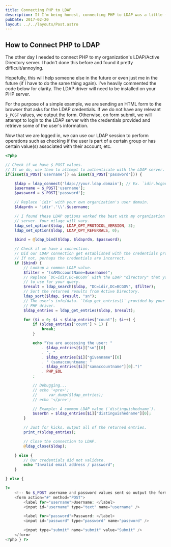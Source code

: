 ```yaml
---
title: Connecting PHP to LDAP
description: If I'm being honest, connecting PHP to LDAP was a little frustrating
pubDate: 2017-02-20
layout: ../../layouts/Post.astro
---
```


## How to Connect PHP to LDAP

The other day I needed to connect PHP to my organization's LDAP/Active Directory
server. I hadn't done this before and found it pretty difficult/annoying.

Hopefully, this will help someone else in the future or even just me in the
future (if I have to do the same thing again). I've heavily commented the code
below for clarity. The LDAP driver will need to be installed on your PHP server.

For the purpose of a simple example, we are sending an HTML form to the browser
that asks for the LDAP credentials. If we do not have any relevant `$_POST`
values, we output the form. Otherwise, on form submit, we will attempt to login
to the LDAP server with the credentials provided and retrieve some of the user's
information.

Now that we are logged in, we can use our LDAP session to perform operations
such as checking if the user is part of a certain group or has certain value(s)
associated with their account, etc.

```php
<?php

// Check if we have $_POST values.
// If we do, use them to attempt to authenticate with the LDAP server.
if(isset($_POST['username']) && isset($_POST['password'])) {

    $ldap = ldap_connect('ldap://your.ldap.domain'); // Ex. `idir.bcgov`
    $username = $_POST['username'];
    $password = $_POST['password'];

    // Replace `idir` with your own organization's user domain.
    $ldaprdn = 'idir'.'\\'.$username;

    // I found these LDAP options worked the best with my organization's
    // server. Your milage will vary.
    ldap_set_option($ldap, LDAP_OPT_PROTOCOL_VERSION, 3);
    ldap_set_option($ldap, LDAP_OPT_REFERRALS, 0);

    $bind = @ldap_bind($ldap, $ldaprdn, $password);

    // Check if we have a connection.
    // Did our LDAP connection get established with the credentials provided?
    // If not, perhaps the credentials are incorrect.
    if ($bind) {
        // Lookup a common LDAP value.
        $filter = "(sAMAccountName=$username)";
        // Replace `DC=idir,DC=BCGOV` with the LDAP "directory" that you want
        // to use for your query.
        $result = ldap_search($ldap, "DC=idir,DC=BCGOV", $filter);
        // Sort the returned results from Active Directory.
        ldap_sort($ldap, $result, "sn");
        // The user's info/data. `ldap_get_entries()` provided by your LDAP
        // PHP driver.
        $ldap_entries = ldap_get_entries($ldap, $result);

        for ($i = 0; $i < $ldap_entries["count"]; $i++) {
            if ($ldap_entries['count'] > 1) {
                break;
            }

            echo "You are accessing the user: "
                . $ldap_entries[$i]["sn"][0]
                . ", "
                . $ldap_entries[$i]["givenname"][0]
                . " (samaccountname: "
                . $ldap_entries[$i]["samaccountname"][0].")"
                . PHP_EOL
            ;

            // Debugging...
            // echo '<pre>';
            //     var_dump($ldap_entries);
            // echo '</pre>';

            // Example: A common LDAP value (`distinguishedname`).
            $userDn = $ldap_entries[$i]["distinguishedname"][0];
        }

        // Just for kicks, output all of the returned entries.
        print_r($ldap_entries);

        // Close the connection to LDAP.
        @ldap_close($ldap);

    } else {
        // Our credentials did not validate.
        echo "Invalid email address / password";
    }

} else {

?>
    <!-- No $_POST username and password values sent so output the form. -->
    <form action="#" method="POST">
        <label for="username">Username: </label>
        <input id="username" type="text" name="username" />

        <label for="password">Password: </label>
        <input id="password" type="password" name="password" />

        <input type="submit" name="submit" value="Submit" />
    </form>
<?php } ?>
```
